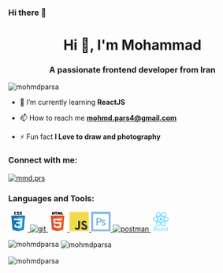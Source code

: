 ### Hi there 👋

<h1 align="center">Hi 👋, I'm Mohammad</h1>
<h3 align="center">A passionate frontend developer from Iran</h3>

<p align="left"> <img src="https://komarev.com/ghpvc/?username=mohmdparsa&label=Profile%20views&color=0e75b6&style=flat" alt="mohmdparsa" /> </p>

- 🌱 I’m currently learning **ReactJS**

- 📫 How to reach me **mohmd.pars4@gmail.com**

- ⚡ Fun fact **I Love to draw and photography**

<h3 align="left">Connect with me:</h3>
<p align="left">
<a href="https://instagram.com/mmd.prs" target="blank"><img align="center" src="https://raw.githubusercontent.com/rahuldkjain/github-profile-readme-generator/master/src/images/icons/Social/instagram.svg" alt="mmd.prs" height="30" width="40" /></a>
</p>

<h3 align="left">Languages and Tools:</h3>
<p align="left"> <a href="https://www.w3schools.com/css/" target="_blank" rel="noreferrer"> <img src="https://raw.githubusercontent.com/devicons/devicon/master/icons/css3/css3-original-wordmark.svg" alt="css3" width="40" height="40"/> </a> <a href="https://git-scm.com/" target="_blank" rel="noreferrer"> <img src="https://www.vectorlogo.zone/logos/git-scm/git-scm-icon.svg" alt="git" width="40" height="40"/> </a> <a href="https://www.w3.org/html/" target="_blank" rel="noreferrer"> <img src="https://raw.githubusercontent.com/devicons/devicon/master/icons/html5/html5-original-wordmark.svg" alt="html5" width="40" height="40"/> </a> <a href="https://developer.mozilla.org/en-US/docs/Web/JavaScript" target="_blank" rel="noreferrer"> <img src="https://raw.githubusercontent.com/devicons/devicon/master/icons/javascript/javascript-original.svg" alt="javascript" width="40" height="40"/> </a> <a href="https://www.photoshop.com/en" target="_blank" rel="noreferrer"> <img src="https://raw.githubusercontent.com/devicons/devicon/master/icons/photoshop/photoshop-line.svg" alt="photoshop" width="40" height="40"/> </a> <a href="https://postman.com" target="_blank" rel="noreferrer"> <img src="https://www.vectorlogo.zone/logos/getpostman/getpostman-icon.svg" alt="postman" width="40" height="40"/> </a> <a href="https://reactjs.org/" target="_blank" rel="noreferrer"> <img src="https://raw.githubusercontent.com/devicons/devicon/master/icons/react/react-original-wordmark.svg" alt="react" width="40" height="40"/> </a> </p>

<p><img align="left" src="https://github-readme-stats.vercel.app/api/top-langs?username=mohmdparsa&show_icons=true&locale=en&layout=compact" alt="mohmdparsa" /></p>

<p>&nbsp;<img align="center" src="https://github-readme-stats.vercel.app/api?username=mohmdparsa&show_icons=true&locale=en" alt="mohmdparsa" /></p>

<p><img align="center" src="https://github-readme-streak-stats.herokuapp.com/?user=mohmdparsa&" alt="mohmdparsa" /></p>

